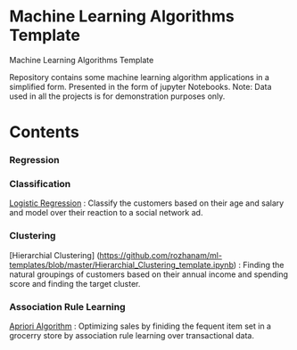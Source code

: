 # Machine Learning Algorithms Template
Machine Learning Algorithms Template


Repository contains some machine learning algorithm applications in a simplified form. Presented in the form of jupyter Notebooks.
Note: Data used in all the projects is for demonstration purposes only.

# Contents
### Regression
### Classification
 [Logistic Regression](https://github.com/rozhanam/ml-templates/blob/master/logistic_regression.ipynb) : Classify the customers based on their age and salary and model over their reaction to a social network ad.
### Clustering
 [Hierarchial Clustering] (https://github.com/rozhanam/ml-templates/blob/master/Hierarchial_Clustering_template.ipynb) : Finding the natural groupings of customers based on their annual income and spending score and finding the target cluster. 
### Association Rule Learning 
 [Apriori Algorithm](https://github.com/rozhanam/ml-templates/blob/master/Apriori.ipynb)  : Optimizing sales by finiding the fequent item set in a grocerry store by association rule learning over transactional data.

 




